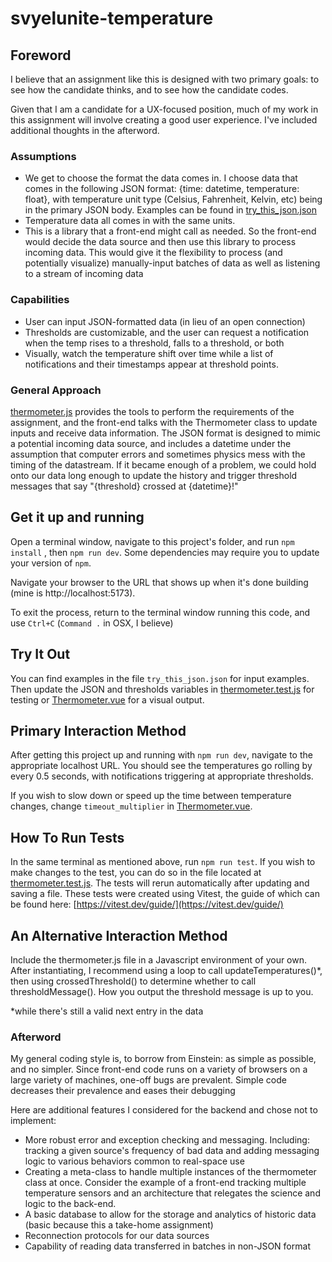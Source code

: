 # svyelunite-temperature

## Foreword

I believe that an assignment like this is designed with two primary goals: to see how the candidate thinks, and to see how the candidate codes.

Given that I am a candidate for a UX-focused position, much of my work in this assignment will involve creating a good user experience. I've included additional thoughts in the afterword. 

### Assumptions

- We get to choose the format the data comes in. I choose data that comes in the following JSON format: {time: datetime, temperature: float}, with temperature unit type (Celsius, Fahrenheit, Kelvin, etc) being in the primary JSON body. Examples can be found in [try_this_json.json](./try_this_json.json)
- Temperature data all comes in with the same units.
- This is a library that a front-end might call as needed. So the front-end would decide the data source and then use this library to process incoming data. This would give it the flexibility to process (and potentially visualize) manually-input batches of data as well as listening to a stream of incoming data

### Capabilities

- User can input JSON-formatted data (in lieu of an open connection)
- Thresholds are customizable, and the user can request a notification when the temp rises to a threshold, falls to a threshold, or both
- Visually, watch the temperature shift over time while a list of notifications and their timestamps appear at threshold points. 

### General Approach

[thermometer.js](./src/thermometer.js) provides the tools to perform the requirements of the assignment, and the front-end talks with the Thermometer class to update inputs and receive data information. The JSON format is designed to mimic a potential incoming data source, and includes a datetime under the assumption that computer errors and sometimes physics mess with the timing of the datastream. If it became enough of a problem, we could hold onto our data long enough to update the history and trigger threshold messages that say "{threshold} crossed at {datetime}!"

## Get it up and running

Open a terminal window, navigate to this project's folder, and run `npm install` , then `npm run dev`. Some dependencies may require you to update your version of `npm`.

Navigate your browser to the URL that shows up when it's done building (mine is http://localhost:5173). 

To exit the process, return to the terminal window running this code, and use `Ctrl+C` (`Command .` in OSX, I believe)

## Try It Out

You can find examples in the file `try_this_json.json` for input examples. Then update the JSON and thresholds variables in [thermometer.test.js](./src/thermometer.test.js) for testing or [Thermometer.vue](./src/components/Thermometer.vue) for a visual output.

## Primary Interaction Method

After getting this project up and running with `npm run dev`, navigate to the appropriate localhost URL. You should see the temperatures go rolling by every 0.5 seconds, with notifications triggering at appropriate thresholds. 

If you wish to slow down or speed up the time between temperature changes, change `timeout_multiplier` in [Thermometer.vue](./src/components/Thermometer.vue).

## How To Run Tests

In the same terminal as mentioned above, run `npm run test`. If you wish to make changes to the test, you can do so in the file located at [thermometer.test.js](./thermometer.test.js). The tests will rerun automatically after updating and saving a file. These tests were created using Vitest, the guide of which can be found here: [https://vitest.dev/guide/](https://vitest.dev/guide/)

## An Alternative Interaction Method

Include the thermometer.js file in a Javascript environment of your own. After instantiating, I recommend using a loop to call updateTemperatures()*, then using crossedThreshold() to determine whether to call thresholdMessage(). How you output the threshold message is up to you.

*while there's still a valid next entry in the data

### Afterword

My general coding style is, to borrow from Einstein: as simple as possible, and no simpler. Since front-end code runs on a variety of browsers on a large variety of machines, one-off bugs are prevalent. Simple code decreases their prevalence and eases their debugging

Here are additional features I considered for the backend and chose not to implement:
- More robust error and exception checking and messaging. Including: tracking a given source's frequency of bad data and adding messaging logic to various behaviors common to real-space use
- Creating a meta-class to handle multiple instances of the thermometer class at once. Consider the example of a front-end tracking multiple temperature sensors and an architecture that relegates the science and logic to the back-end.
- A basic database to allow for the storage and analytics of historic data (basic because this a take-home assignment)
- Reconnection protocols for our data sources
- Capability of reading data transferred in batches in non-JSON format